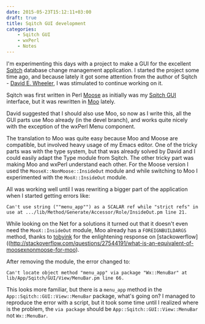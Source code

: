 ```yaml
---
date: 2015-05-23T15:12:11+03:00
draft: true
title: Sqitch GUI development
categories:
    - Sqitch GUI
    - wxPerl
    - Notes
---
```


I'm experimenting this days with a project to make a GUI for the
excellent [Sqitch](http://sqitch.org) database change management
application.  I started the project some time ago, and because lately
it got some attention from the author of Sqitch - [David
E. Wheeler](https://github.com/theory), I was stimulated to continue
working on it.

Sqitch was first written in Perl
[Moose](https://metacpan.org/pod/Moose) as initially was my [Sqitch
GUI](https://github.com/stefansbv/sqitch-gui) interface, but it was
rewritten in [Moo](https://metacpan.org/pod/Moo) lately.

David suggested that I should also use Moo, so now as I write this, all
the GUI parts use Moo already (in the devel branch), and works quite
nicely with the exception of the wxPerl Menu component.

The translation to Moo was quite easy because Moo and Moose are
compatible, but involved heavy usage of my Emacs editor.  One of
the tricky parts was with the type system, but that was already solved
by David and I could easily adapt the Type module from Sqitch.  The
other tricky part was making Moo and wxPerl understand each other.
For the Moose version I used the `MooseX::NonMoose::InsideOut` module
and while switching to Moo I experimented with the `MooX::InsideOut`
module.

All was working well until I was rewriting a bigger part of the
application when I started getting errors like:

```
Can't use string (""menu_app"") as a SCALAR ref while "strict refs" in use at .../lib/Method/Generate/Accessor/Role/InsideOut.pm line 21.

```

While looking on the Net for a solutions it turned out that it
doesn't even need the `MooX::InsideOut` module, Moo already has a
`FOREIGNBUILDARGS` method, thanks to
[tobyink](http://stackoverflow.com/users/1990570/tobyink) for the
enlightening response on
[stackowerflow]((http://stackoverflow.com/questions/27544191/what-is-an-equivalent-of-moosexnonmoose-for-moo).

After removing the module, the error changed to:

```
Can't locate object method "menu_app" via package "Wx::MenuBar" at lib/App/Sqitch/GUI/View/MenuBar.pm line 66.
```

This looks more familiar, but there is a `menu_app` method in the
`App::Sqitch::GUI::View::MenuBar` package, what's going on?  I managed
to reproduce the error with a script, but it took some time until I
realized where is the problem, the `via package` should be
`App::Sqitch::GUI::View::MenuBar` not `Wx::MenuBar`.
